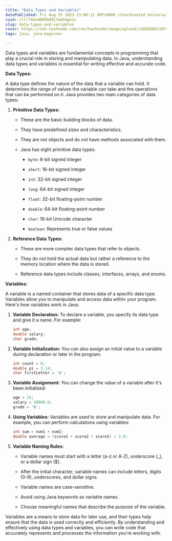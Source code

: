 ```yaml
---
title: "Data Types and Variables"
datePublished: Fri Aug 25 2023 23:00:12 GMT+0000 (Coordinated Universal Time)
cuid: cllr744x0000b09jtemh4ge1c
slug: data-types-and-variables
cover: https://cdn.hashnode.com/res/hashnode/image/upload/v1692860110743/d82177ee-cc01-4b94-bda4-33efc62c49e6.avif
tags: java, java-beginner

---
```


Data types and variables are fundamental concepts in programming that play a crucial role in storing and manipulating data. In Java, understanding data types and variables is essential for writing effective and accurate code.

**Data Types:**

A data type defines the nature of the data that a variable can hold. It determines the range of values the variable can take and the operations that can be performed on it. Java provides two main categories of data types:

1. **Primitive Data Types:**
    
    * These are the basic building blocks of data.
        
    * They have predefined sizes and characteristics.
        
    * They are not objects and do not have methods associated with them.
        
    * Java has eight primitive data types:
        
        * `byte`: 8-bit signed integer
            
        * `short`: 16-bit signed integer
            
        * `int`: 32-bit signed integer
            
        * `long`: 64-bit signed integer
            
        * `float`: 32-bit floating-point number
            
        * `double`: 64-bit floating-point number
            
        * `char`: 16-bit Unicode character
            
        * `boolean`: Represents true or false values
            
2. **Reference Data Types:**
    
    * These are more complex data types that refer to objects.
        
    * They do not hold the actual data but rather a reference to the memory location where the data is stored.
        
    * Reference data types include classes, interfaces, arrays, and enums.
        

**Variables:**

A variable is a named container that stores data of a specific data type. Variables allow you to manipulate and access data within your program. Here's how variables work in Java:

1. **Variable Declaration:** To declare a variable, you specify its data type and give it a name. For example:
    
    ```java
    int age;
    double salary;
    char grade;
    ```
    
2. **Variable Initialization:** You can also assign an initial value to a variable during declaration or later in the program:
    
    ```java
    int count = 0;
    double pi = 3.14;
    char firstLetter = 'A';
    ```
    
3. **Variable Assignment:** You can change the value of a variable after it's been initialized:
    
    ```java
    age = 25;
    salary = 50000.0;
    grade = 'B';
    ```
    
4. **Using Variables:** Variables are used to store and manipulate data. For example, you can perform calculations using variables:
    
    ```java
    int sum = num1 + num2;
    double average = (score1 + score2 + score3) / 3.0;
    ```
    
5. **Variable Naming Rules:**
    
    * Variable names must start with a letter (a-z or A-Z), underscore (\_), or a dollar sign ($).
        
    * After the initial character, variable names can include letters, digits (0-9), underscores, and dollar signs.
        
    * Variable names are case-sensitive.
        
    * Avoid using Java keywords as variable names.
        
    * Choose meaningful names that describe the purpose of the variable.
        

Variables are a means to store data for later use, and their types help ensure that the data is used correctly and efficiently. By understanding and effectively using data types and variables, you can write code that accurately represents and processes the information you're working with.